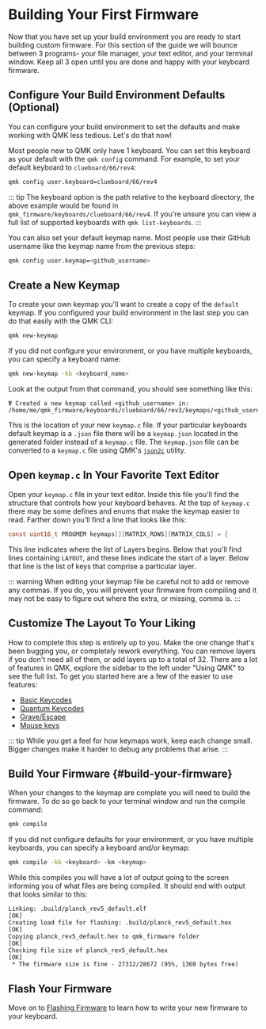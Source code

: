 # Building Your First Firmware

Now that you have set up your build environment you are ready to start building custom firmware. For this section of the guide we will bounce between 3 programs- your file manager, your text editor, and your terminal window. Keep all 3 open until you are done and happy with your keyboard firmware.

## Configure Your Build Environment Defaults (Optional)

You can configure your build environment to set the defaults and make working with QMK less tedious. Let's do that now!

Most people new to QMK only have 1 keyboard. You can set this keyboard as your default with the `qmk config` command. For example, to set your default keyboard to `clueboard/66/rev4`:

```sh
qmk config user.keyboard=clueboard/66/rev4
```

::: tip
The keyboard option is the path relative to the keyboard directory, the above example would be found in `qmk_firmware/keyboards/clueboard/66/rev4`. If you're unsure you can view a full list of supported keyboards with `qmk list-keyboards`.
:::

You can also set your default keymap name. Most people use their GitHub username like the keymap name from the previous steps:

```sh
qmk config user.keymap=<github_username>
```

## Create a New Keymap

To create your own keymap you'll want to create a copy of the `default` keymap. If you configured your build environment in the last step you can do that easily with the QMK CLI:

```sh
qmk new-keymap
```

If you did not configure your environment, or you have multiple keyboards, you can specify a keyboard name:

```sh
qmk new-keymap -kb <keyboard_name>
```

Look at the output from that command, you should see something like this:

```
Ψ Created a new keymap called <github_username> in: /home/me/qmk_firmware/keyboards/clueboard/66/rev3/keymaps/<github_username>.
```

This is the location of your new `keymap.c` file. If your particular keyboards default keymap is a `.json` file there will be a `keymap.json` located in the generated folder instead of a `keymap.c` file. The `keymap.json` file can be converted to a `keymap.c` file using QMK's [`json2c`](cli_commands#qmk-json2c) utility. 

## Open `keymap.c` In Your Favorite Text Editor

Open your `keymap.c` file in your text editor. Inside this file you'll find the structure that controls how your keyboard behaves. At the top of `keymap.c` there may be some defines and enums that make the keymap easier to read. Farther down you'll find a line that looks like this:

```c
const uint16_t PROGMEM keymaps[][MATRIX_ROWS][MATRIX_COLS] = {
```

This line indicates where the list of Layers begins. Below that you'll find lines containing `LAYOUT`, and these lines indicate the start of a layer. Below that line is the list of keys that comprise a particular layer.

::: warning
When editing your keymap file be careful not to add or remove any commas. If you do, you will prevent your firmware from compiling and it may not be easy to figure out where the extra, or missing, comma is.
:::

## Customize The Layout To Your Liking

How to complete this step is entirely up to you. Make the one change that's been bugging you, or completely rework everything. You can remove layers if you don't need all of them, or add layers up to a total of 32. There are a lot of features in QMK, explore the sidebar to the left under "Using QMK" to see the full list. To get you started here are a few of the easier to use features:

* [Basic Keycodes](keycodes_basic)
* [Quantum Keycodes](quantum_keycodes)
* [Grave/Escape](features/grave_esc)
* [Mouse keys](features/mouse_keys)

::: tip
While you get a feel for how keymaps work, keep each change small. Bigger changes make it harder to debug any problems that arise.
:::

## Build Your Firmware {#build-your-firmware}

When your changes to the keymap are complete you will need to build the firmware. To do so go back to your terminal window and run the compile command:

```sh
qmk compile
```

If you did not configure defaults for your environment, or you have multiple keyboards, you can specify a keyboard and/or keymap:

```sh
qmk compile -kb <keyboard> -km <keymap>
```

While this compiles you will have a lot of output going to the screen informing you of what files are being compiled. It should end with output that looks similar to this:

```
Linking: .build/planck_rev5_default.elf                                                             [OK]
Creating load file for flashing: .build/planck_rev5_default.hex                                     [OK]
Copying planck_rev5_default.hex to qmk_firmware folder                                              [OK]
Checking file size of planck_rev5_default.hex                                                       [OK]
 * The firmware size is fine - 27312/28672 (95%, 1360 bytes free)
```

## Flash Your Firmware

Move on to [Flashing Firmware](newbs_flashing) to learn how to write your new firmware to your keyboard.
